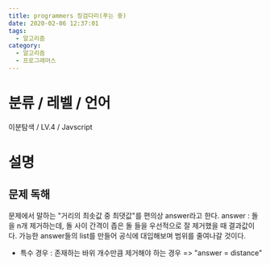 ```yaml
---
title: programmers 징검다리(푸는 중)
date: 2020-02-06 12:37:01
tags:
  - 알고리즘
category:
  - 알고리즘
  - 프로그래머스
---
```


# 분류 / 레벨 / 언어

이분탐색 / LV.4 / Javscript

# 설명

## 문제 독해

문제에서 말하는 "거리의 최솟값 중 최댓값"를 편의상 answer라고 한다.
answer : 돌을 n개 제거하는데, 돌 사이 간격이 좁은 돌 들을 우선적으로 잘 제거했을 때 결과값이다.
가능한 answer들의 list를 만들어 공식에 대입해보며 범위를 줄여나갈 것이다.

- 특수 경우 : 존재하는 바위 개수만큼 제거해야 하는 경우 => "answer = distance"
